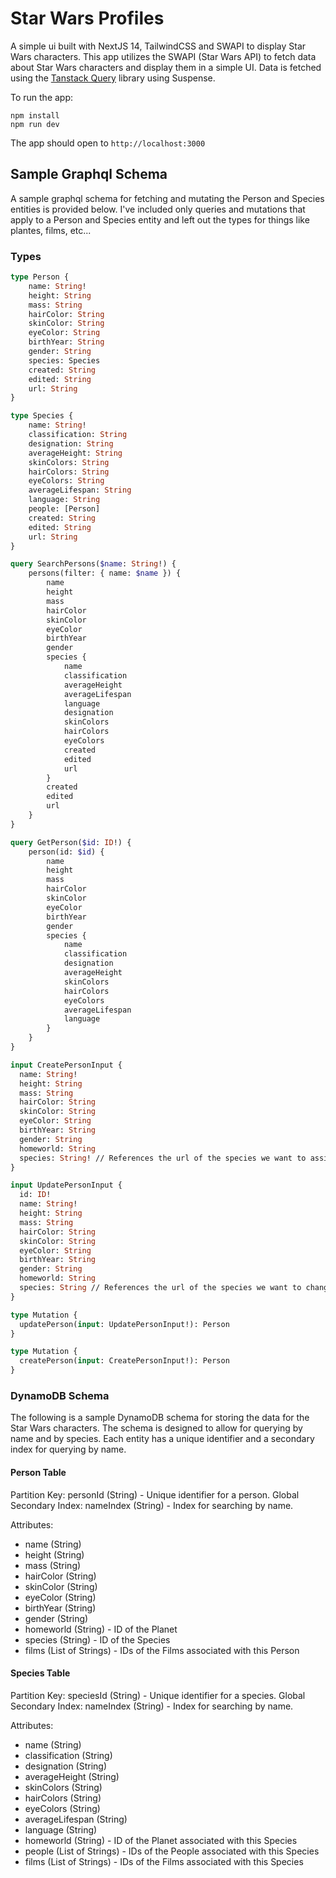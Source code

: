 # Star Wars Profiles

A simple ui built with NextJS 14, TailwindCSS and SWAPI to display Star Wars characters. This app utilizes the SWAPI (Star 
Wars API) to fetch data about Star Wars characters and display them in a simple UI.  Data is fetched using the [Tanstack 
Query](https://tanstack.com/query/latest/docs/framework/react/overview) library using Suspense.

To run the app:

```
npm install
npm run dev
```

The app should open to `http://localhost:3000`

## Sample Graphql Schema
A sample graphql schema for fetching and mutating the Person and Species entities is provided below.  I've included 
only queries and mutations that apply to a Person and Species entity and left out the types for things like plantes, films, etc...

### Types
```graphql
type Person {
    name: String!
    height: String
    mass: String
    hairColor: String
    skinColor: String
    eyeColor: String
    birthYear: String
    gender: String
    species: Species
    created: String
    edited: String
    url: String
}

type Species {
    name: String!
    classification: String
    designation: String
    averageHeight: String
    skinColors: String
    hairColors: String
    eyeColors: String
    averageLifespan: String
    language: String
    people: [Person]
    created: String
    edited: String
    url: String
}
```

```graphql
query SearchPersons($name: String!) {
    persons(filter: { name: $name }) {
        name
        height
        mass
        hairColor
        skinColor
        eyeColor
        birthYear
        gender
        species {
            name
            classification
            averageHeight
            averageLifespan
            language
            designation
            skinColors
            hairColors
            eyeColors
            created
            edited
            url
        }
        created
        edited
        url
    }
}

query GetPerson($id: ID!) {
    person(id: $id) {
        name
        height
        mass
        hairColor
        skinColor
        eyeColor
        birthYear
        gender
        species {
            name
            classification
            designation
            averageHeight
            skinColors
            hairColors
            eyeColors
            averageLifespan
            language
        }
    }
}

input CreatePersonInput {
  name: String!
  height: String
  mass: String
  hairColor: String
  skinColor: String
  eyeColor: String
  birthYear: String
  gender: String
  homeworld: String
  species: String! // References the url of the species we want to assign to the user
}

input UpdatePersonInput {
  id: ID!
  name: String!
  height: String
  mass: String
  hairColor: String
  skinColor: String
  eyeColor: String
  birthYear: String
  gender: String
  homeworld: String
  species: String // References the url of the species we want to change the user to if we are changing the species
}

type Mutation {
  updatePerson(input: UpdatePersonInput!): Person
}

type Mutation {
  createPerson(input: CreatePersonInput!): Person
}
```

### DynamoDB Schema

The following is a sample DynamoDB schema for storing the data for the Star Wars characters.  The schema is designed to
allow for querying by name and by species.  Each entity has a unique identifier and a secondary index for querying by name.

#### Person Table
Partition Key: personId (String) - Unique identifier for a person.
Global Secondary Index: nameIndex (String) - Index for searching by name.

Attributes:

* name (String)
* height (String)
* mass (String)
* hairColor (String)
* skinColor (String)
* eyeColor (String)
* birthYear (String)
* gender (String)
* homeworld (String) - ID of the Planet
* species (String) - ID of the Species
* films (List of Strings) - IDs of the Films associated with this Person

#### Species Table
Partition Key: speciesId (String) - Unique identifier for a species.
Global Secondary Index: nameIndex (String) - Index for searching by name.  

Attributes:

* name (String)
* classification (String)
* designation (String)
* averageHeight (String)
* skinColors (String)
* hairColors (String)
* eyeColors (String)
* averageLifespan (String)
* language (String)
* homeworld (String) - ID of the Planet associated with this Species
* people (List of Strings) - IDs of the People associated with this Species
* films (List of Strings) - IDs of the Films associated with this Species

